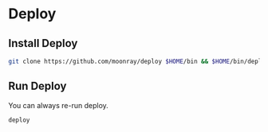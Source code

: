 # Deploy 

## Install Deploy
```bash
git clone https://github.com/moonray/deploy $HOME/bin && $HOME/bin/deploy
```

## Run Deploy
You can always re-run deploy.

```bash
deploy
```
